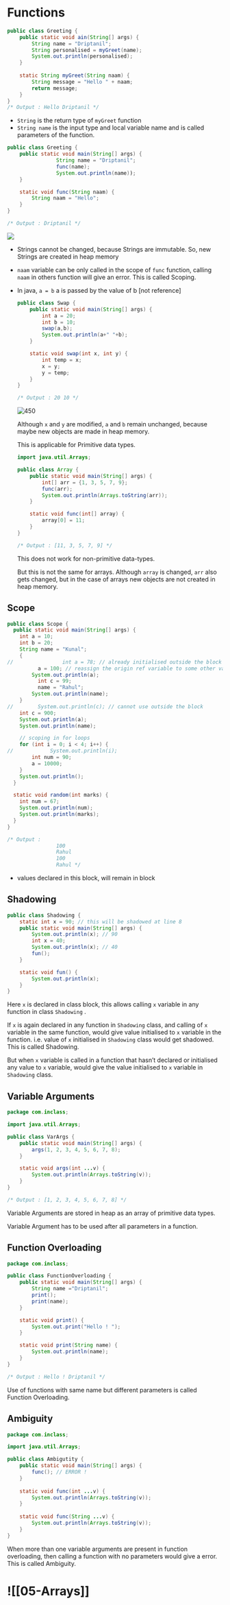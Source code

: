 # Functions

```java
public class Greeting { 
    public static void ain(String[] args) { 
        String name = "Driptanil"; 
        String personalised = myGreet(name); 
        System.out.println(personalised); 
    } 
 
    static String myGreet(String naam) { 
        String message = "Hello " + naam; 
        return message; 
    } 
}
/* Output : Hello Driptanil */
```

-   `String` is the return type of `myGreet` function
-   `String name` is the input type and local variable name and is called parameters of the function.

```java
public class Greeting {
    public static void main(String[] args) {
				String name = "Driptanil";
				func(name);
				System.out.println(name));
    }

    static void func(String naam) {
        String naam = "Hello";
    }
}

/* Output : Driptanil */
```

![](Java/04-functions-methods/image1.png)

-   Strings cannot be changed, because Strings are immutable. So, new Strings are created in heap memory
    
-   `naam` variable can be only called in the scope of `func` function, calling `naam` in others function will give an error. This is called Scoping.
    
-   In java, `a = b` a is passed by the value of b [not reference]
    
    ```java
    public class Swap {
        public static void main(String[] args) {
            int a = 20;
            int b = 10;
            swap(a,b);
            System.out.println(a+" "+b);
        }
    
        static void swap(int x, int y) {
            int temp = x;
            x = y;
            y = temp;
        }
    }
    
    /* Output : 20 10 */
    ```
    
	![450](Java/04-functions-methods/image2.png)
	
    Although `x` and `y` are modified, `a` and `b` remain unchanged, because maybe new objects are made in heap memory.
    
    This is applicable for Primitive data types.
    
    ```java
    import java.util.Arrays;
    
    public class Array {
        public static void main(String[] args) {
            int[] arr = {1, 3, 5, 7, 9};
            func(arr);
            System.out.println(Arrays.toString(arr));
        }
    
        static void func(int[] array) {
            array[0] = 11;
        }
    }
    
    /* Output : [11, 3, 5, 7, 9] */
    ```
    
    This does not work for non-primitive data-types.
    
    But this is not the same for arrays. Although `array` is changed, `arr` also gets changed, but in the case of arrays new objects are not created in heap memory.
    
## Scope    
```java
public class Scope {
  public static void main(String[] args) {
	int a = 10;
	int b = 20;
	String name = "Kunal";
	{
//                int a = 78; // already initialised outside the block in the same method, hence you cannot initialise again
		  a = 100; // reassign the origin ref variable to some other value
	    System.out.println(a);
		  int c = 99;
		  name = "Rahul";
	    System.out.println(name);
	}
//        System.out.println(c); // cannot use outside the block
	int c = 900;
	System.out.println(a);
	System.out.println(name);

	// scoping in for loops
	for (int i = 0; i < 4; i++) {
//            System.out.println(i);
	    int num = 90;
	    a = 10000;
	}
	System.out.println();
  }

  static void random(int marks) {
	int num = 67;
	System.out.println(num);
	System.out.println(marks);
  }
}

/* Output : 
				100 
				Rahul
				100 
				Rahul */
```

-   values declared in this block, will remain in block

## Shadowing

```java
public class Shadowing {
    static int x = 90; // this will be shadowed at line 8
    public static void main(String[] args) {
        System.out.println(x); // 90
        int x = 40;
        System.out.println(x); // 40
        fun();
    }

    static void fun() {
        System.out.println(x);
    }
}
```

Here `x` is declared in class block, this allows calling `x` variable in any function in class `Shadowing` .

If `x` is again declared in any function in `Shadowing` class, and calling of `x` variable in the same function, would give value initialised to `x` variable in the function. i.e. value of `x` initialised in `Shadowing` class would get shadowed. This is called Shadowing.

But when `x` variable is called in a function that hasn’t declared or initialised any value to `x` variable, would give the value initialised to `x` variable in `Shadowing` class.

## Variable Arguments

```java
package com.inclass;

import java.util.Arrays;

public class VarArgs {
    public static void main(String[] args) {
        args(1, 2, 3, 4, 5, 6, 7, 8);   
    }

    static void args(int ...v) {
        System.out.println(Arrays.toString(v));
    }
}

/* Output : [1, 2, 3, 4, 5, 6, 7, 8] */
```

Variable Arguments are stored in heap as an array of primitive data types.

Variable Argument has to be used after all parameters in a function.

## Function Overloading

```java
package com.inclass;

public class FunctionOverloading {
    public static void main(String[] args) {
        String name ="Driptanil";
        print();
        print(name);
    }

    static void print() {
        System.out.print("Hello ! ");
    }

    static void print(String name) {
        System.out.println(name);
    }
}

/* Output : Hello ! Driptanil */
```

Use of functions with same name but different parameters is called Function Overloading.

## Ambiguity

```java
package com.inclass;

import java.util.Arrays;

public class Ambigutity {
    public static void main(String[] args) {
        func(); // ERROR !
    }
    
    static void func(int ...v) {
        System.out.println(Arrays.toString(v));
    }
    
    static void func(String ...v) {
        System.out.println(Arrays.toString(v));
    }
}
```

When more than one variable arguments are present in function overloading, then calling a function with no parameters would give a error. This is called Ambiguity.

# ![[05-Arrays]]